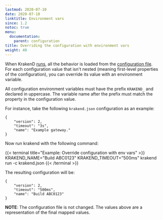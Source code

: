```yaml
---
lastmod: 2020-07-10
date: 2020-07-10
linktitle: Environment vars
since: 1.2
notoc: true
menu:
  documentation:
    parent: configuration
title: Overriding the configuration with environment vars
weight: 40
---
```

When KrakenD [runs](/docs/commands/run), all the behavior is loaded from the [configuration file](/docs/configuration/structure). For each configuration value that isn't nested (meaning first-level properties of the configuration), you can override its value with an environment variable.

All configuration environment variables must have the prefix `KRAKEND_` and declared in uppercase. The variable name after the prefix must match the property in the configuration value.

For instance, take the following `krakend.json` configuration as an example:

    {
        "version": 2,
        "timeout": "3s",
        "name": "Example gateway."
    }

Now run krakend with the following command:

{{< terminal title="Example: Override configuration with env vars" >}}
KRAKEND_NAME="Build ABC0123" KRAKEND_TIMEOUT="500ms" krakend run -c krakend.json
{{< /terminal >}}

The resulting configuration will be:

    {
        "version": 2,
        "timeout": "500ms",
        "name": "Build ABC0123"
    }

**NOTE**: The configuration file is not changed. The values above are a representation of the final mapped values.